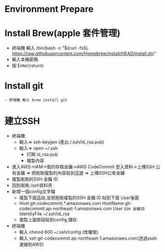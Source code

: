 # Environment Prepare

# Install Brew(apple 套件管理)
- 終端機 輸入 /bin/bash -c "$(curl -fsSL https://raw.githubusercontent.com/Homebrew/install/HEAD/install.sh)"
- 輸入本機密碼
- 按 Enter(return)
# Install git
    - 終端機 輸入 brew install git

# 建立SSH

- 終端機
    - 輸入=> ssh-keygen (產出./.ssh/id_rsa.pub)
    - 輸入=> open ~/.ssh
        - 打開 id_rsa.pub
        - 複製內容
- 進入AWS->IAM->我的存取金鑰->AWS CodeCommit 登入資料->上傳SSH 公有金鑰 => 把剛剛複製的內容貼到這邊 => 上傳SSH公有金鑰
- 複製剛剛的SSH 金鑰 ID
- 回到剛剛./ssh資料夾
- 新增一個config文字檔
    - 複製下面這段,並把剛剛複製的SSH 金鑰 ID 貼到下面 User後面
    - Host git-codecommit.*.amazonaws.com
 HostName git-codecommit.ap-northeast-1.amazonaws.com
   User `SSH 金鑰ID`
   IdentityFile ~/.ssh/id_rsa
    - 複製上面那段貼到config,儲存
- 終端機
    - 輸入 chmod 600 ~/.ssh/config (改權限)
    - 輸入 ssh git-codecommit.ap-northeast-1.amazonaws.com(透過sssh連線到AWS)